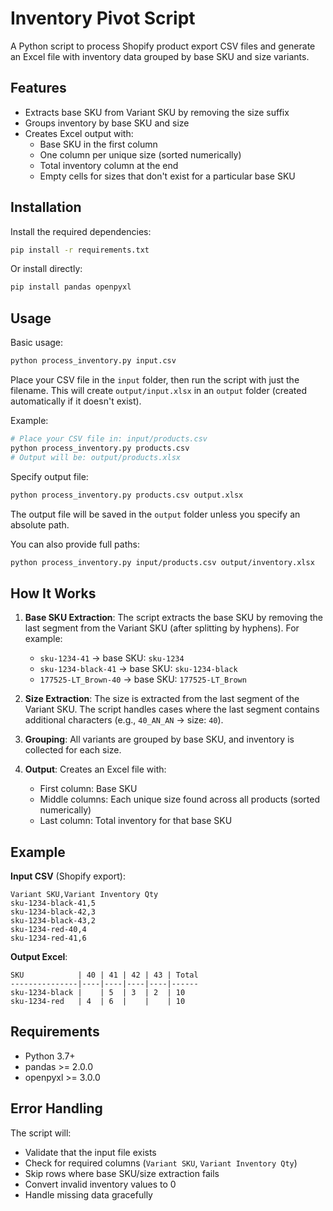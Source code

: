 # Inventory Pivot Script

A Python script to process Shopify product export CSV files and generate an Excel file with inventory data grouped by base SKU and size variants.

## Features

- Extracts base SKU from Variant SKU by removing the size suffix
- Groups inventory by base SKU and size
- Creates Excel output with:
  - Base SKU in the first column
  - One column per unique size (sorted numerically)
  - Total inventory column at the end
  - Empty cells for sizes that don't exist for a particular base SKU

## Installation

Install the required dependencies:

```bash
pip install -r requirements.txt
```

Or install directly:

```bash
pip install pandas openpyxl
```

## Usage

Basic usage:

```bash
python process_inventory.py input.csv
```

Place your CSV file in the `input` folder, then run the script with just the filename. This will create `output/input.xlsx` in an `output` folder (created automatically if it doesn't exist).

Example:

```bash
# Place your CSV file in: input/products.csv
python process_inventory.py products.csv
# Output will be: output/products.xlsx
```

Specify output file:

```bash
python process_inventory.py products.csv output.xlsx
```

The output file will be saved in the `output` folder unless you specify an absolute path.

You can also provide full paths:

```bash
python process_inventory.py input/products.csv output/inventory.xlsx
```

## How It Works

1. **Base SKU Extraction**: The script extracts the base SKU by removing the last segment from the Variant SKU (after splitting by hyphens). For example:

   - `sku-1234-41` → base SKU: `sku-1234`
   - `sku-1234-black-41` → base SKU: `sku-1234-black`
   - `177525-LT_Brown-40` → base SKU: `177525-LT_Brown`

2. **Size Extraction**: The size is extracted from the last segment of the Variant SKU. The script handles cases where the last segment contains additional characters (e.g., `40_AN_AN` → size: `40`).

3. **Grouping**: All variants are grouped by base SKU, and inventory is collected for each size.

4. **Output**: Creates an Excel file with:
   - First column: Base SKU
   - Middle columns: Each unique size found across all products (sorted numerically)
   - Last column: Total inventory for that base SKU

## Example

**Input CSV** (Shopify export):

```
Variant SKU,Variant Inventory Qty
sku-1234-black-41,5
sku-1234-black-42,3
sku-1234-black-43,2
sku-1234-red-40,4
sku-1234-red-41,6
```

**Output Excel**:

```
SKU            | 40 | 41 | 42 | 43 | Total
---------------|----|----|----|----|------
sku-1234-black |    | 5  | 3  | 2  | 10
sku-1234-red   | 4  | 6  |    |    | 10
```

## Requirements

- Python 3.7+
- pandas >= 2.0.0
- openpyxl >= 3.0.0

## Error Handling

The script will:

- Validate that the input file exists
- Check for required columns (`Variant SKU`, `Variant Inventory Qty`)
- Skip rows where base SKU/size extraction fails
- Convert invalid inventory values to 0
- Handle missing data gracefully
